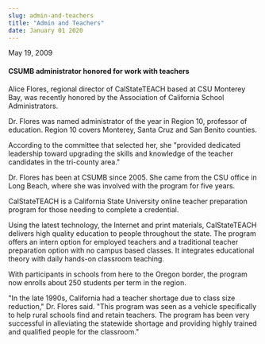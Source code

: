 ```yaml
---
slug: admin-and-teachers
title: "Admin and Teachers"
date: January 01 2020
---
```


<p>May 19, 2009
</p><h4>CSUMB administrator honored for work with teachers</h4><p>Alice Flores, regional director of CalStateTEACH based at CSU Monterey Bay, was recently honored by the Association of California School Administrators.
</p><p>Dr. Flores was named administrator of the year in Region 10, professor of education. Region 10 covers Monterey, Santa Cruz and San Benito counties.
</p><p>According to the committee that selected her, she "provided dedicated leadership toward upgrading the skills and knowledge of the teacher candidates in the tri-county area."
</p><p>Dr. Flores has been at CSUMB since 2005. She came from the CSU office in Long Beach, where she was involved with the program for five years.
</p><p>CalStateTEACH is a California State University online teacher preparation program for those needing to complete a credential.
</p><p>Using the latest technology, the Internet and print materials, CalStateTEACH delivers high quality education to people throughout the state. The program offers an intern option for employed teachers and a traditional teacher preparation option with no campus based classes. It integrates educational theory with daily hands-on classroom teaching.
</p><p>With participants in schools from here to the Oregon border, the program now enrolls about 250 students per term in the region.
</p><p>"In the late 1990s, California had a teacher shortage due to class size reduction," Dr. Flores said. "This program was seen as a vehicle specifically to help rural schools find and retain teachers. The program has been very successful in alleviating the statewide shortage and providing highly trained and qualified people for the classroom."
</p>
